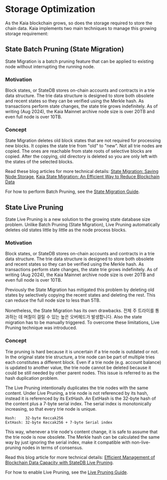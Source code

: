 # Storage Optimization

As the Kaia blockchain grows, so does the storage required to store the chain data. Kaia implements two main techniques to manage this growing storage requirement:

## State Batch Pruning (State Migration)

State Migration is a batch pruning feature that can be applied to existing node without interrupting the running node.

### Motivation

Block states, or StateDB stores on-chain accounts and contracts in a trie data structure. The trie data structure is designed to store both obsolete and recent states so they can be verified using the Merkle hash. As transactions perform state changes, the state trie grows indefinitely. As of writing (Aug 2024), the Kaia Mainnet archive node size is over 20TB and even full node is over 10TB.

### Concept

State Migration deletes old block states that are not required for processing new blocks. It copies the state trie from "old" to "new". Not all trie nodes are copied. The ones are reachable from state roots of selective blocks are copied. After the copying, old directory is deleted so you are only left with the states of the selected blocks.

Read these blog articles for more technical details:
[State Migration: Saving Node Storage](https://medium.com/klaytn/klaytn-v1-5-0-state-migration-saving-node-storage-1358d87e4a7a),
[Kaia State Migration: An Efficient Way to Reduce Blockchain Data](https://medium.com/klaytn/klaytn-state-migration-an-efficient-way-to-reduce-blockchain-data-6615a3b36523)

For how to perform Batch Pruning, see the [State Migration Guide](../../misc/operation/node-pruning.md#how-to-perform-batch-pruning).

## State Live Pruning

State Live Pruning is a new solution to the growing state database size problem. Unlike Batch Pruning (State Migration), Live Pruning automatically deletes old states little by little as the node process blocks.

### Motivation

Block states, or StateDB stores on-chain accounts and contracts in a trie data structure. The trie data structure is designed to store both obsolete and recent states so they can be verified using the Merkle hash. As transactions perform state changes, the state trie grows indefinitely. As of writing (Aug 2024), the Kaia Mainnet archive node size is over 20TB and even full node is over 10TB.

Previously the State Migration has mitigated this problem by deleting old states by selectively copying the recent states and deleting the rest. This can reduce the full node size to less than 5TB.

Nonetheless, the State Migration has its own drawbacks. 전체 주 트라이를 통과하는 데 며칠이 걸릴 수 있는 높은 오버헤드가 발생합니다. Also the state migration has to be manually triggered. To overcome these limitations, Live Pruning technique was introduced.

### Concept

Trie pruning is hard because it is uncertain if a trie node is outdated or not. In the original state trie structure, a trie node can be part of multiple tries each constitutes a different block. Even if a trie node (e.g. account balance) is updated to another value, the trie node cannot be deleted because it could be still needed by other parent nodes. This issue is referred to as the hash duplication problem.

The Live Pruning intentionally duplicates the trie nodes with the same content. Under Live Pruning, a trie node is not referenced by its hash, instead it is referenced by its ExtHash. An ExtHash is the 32-byte hash of the content plus a 7-byte serial index. The serial index is monotonically increasing, so that every trie node is unique.

```
Hash:    32-byte Keccak256
ExtHash: 32-byte Keccak256 + 7-byte Serial index
```

This way, whenever a trie node's content change, it is safe to assume that the trie node is now obsolete. The Merkle hash can be calculated the same way by just ignoring the serial index, make it compatible with non-live-pruning nodes in terms of consensus.

Read this blog article for more technical details: [Efficient Management of Blockchain Data Capacity with StateDB Live Pruning](https://medium.com/klaytn/strong-efficient-management-of-blockchain-data-capacity-with-statedb-live-pruning-strong-6aaa09b05f91).

For how to enable Live Pruning, see the [Live Pruning Guide](../../misc/operation/node-pruning.md#how-to-perform-live-pruning).